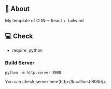 ## 🚀 About

My template of CDN + React + Tailwind

## 💻 Check

- require: python

### Build Server

```
python -m http.server 8000
```

You can check server here(http://localhost:8000/).
